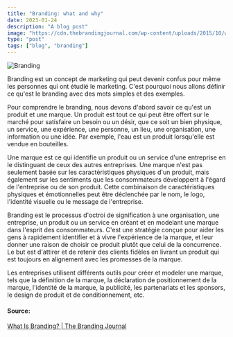 ```yaml
---
title: "Branding: what and why"
date: 2023-01-24
description: "A blog post"
image: "https://cdn.thebrandingjournal.com/wp-content/uploads/2015/10/what-is-branding.jpg"
type: "post"
tags: ["blog", "branding"]
---
```

![Branding](https://cdn.thebrandingjournal.com/wp-content/uploads/2015/10/what-is-branding.jpg "Main qui tient une bouteille d'eau")

Branding est un concept de marketing qui peut devenir confus pour même les personnes qui ont étudié le marketing. C'est pourquoi nous allons définir ce qu'est le branding avec des mots simples et des exemples.

Pour comprendre le branding, nous devons d'abord savoir ce qu'est un produit et une marque. Un produit est tout ce qui peut être offert sur le marché pour satisfaire un besoin ou un désir, que ce soit un bien physique, un service, une expérience, une personne, un lieu, une organisation, une information ou une idée. Par exemple, l'eau est un produit lorsqu'elle est vendue en bouteilles.

Une marque est ce qui identifie un produit ou un service d'une entreprise en le distinguant de ceux des autres entreprises. Une marque n'est pas seulement basée sur les caractéristiques physiques d'un produit, mais également sur les sentiments que les consommateurs développent à l'égard de l'entreprise ou de son produit. Cette combinaison de caractéristiques physiques et émotionnelles peut être déclenchée par le nom, le logo, l'identité visuelle ou le message de l'entreprise.

Branding est le processus d'octroi de signification à une organisation, une entreprise, un produit ou un service en créant et en modelant une marque dans l'esprit des consommateurs. C'est une stratégie conçue pour aider les gens à rapidement identifier et à vivre l'expérience de la marque, et leur donner une raison de choisir ce produit plutôt que celui de la concurrence. Le but est d'attirer et de retenir des clients fidèles en livrant un produit qui est toujours en alignement avec les promesses de la marque.

Les entreprises utilisent différents outils pour créer et modeler une marque, tels que la définition de la marque, la déclaration de positionnement de la marque, l'identité de la marque, la publicité, les partenariats et les sponsors, le design de produit et de conditionnement, etc.

#### Source:

[What Is Branding? | The Branding Journal](https://www.thebrandingjournal.com/2015/10/what-is-branding-definition/)
